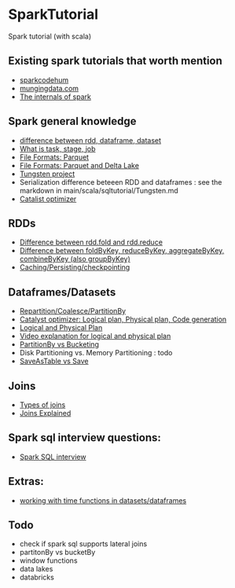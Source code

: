 # SparkTutorial
Spark tutorial (with scala)

## Existing spark tutorials that worth mention 
 * [sparkcodehum](https://www.sparkcodehub.com/spark-tutorial)
 * [mungingdata.com](https://www.mungingdata.com)
 * [The internals of spark](https://books.japila.pl/spark-sql-internals/)

## Spark general knowledge 
 * [difference between rdd, dataframe, dataset](https://stackoverflow.com/questions/31508083/difference-between-dataframe-dataset-and-rdd-in-spark)
 * [What is task, stage, job](https://medium.com/@diehardankush/what-are-job-stage-and-task-in-apache-spark-2fc0d326c15f)
 * [File Formats: Parquet](https://medium.com/@siladityaghosh/understanding-the-parquet-file-format-a-comprehensive-guide-b06d2c4333db)
 * [File Formats: Parquet and Delta Lake](https://youtu.be/1j8SdS7s_NY?feature=shared) 
 * [Tungsten project](https://databricks.com/blog/2015/04/28/project-tungsten-bringing-spark-closer-to-bare-metal.html)
 * Serialization difference beteeen RDD and dataframes : see the markdown in main/scala/sqltutorial/Tungsten.md
 * [Catalist optimizer](https://www.databricks.com/blog/2015/04/13/deep-dive-into-spark-sqls-catalyst-optimizer.html)

## RDDs
 * [Difference between rdd.fold and rdd.reduce](https://stackoverflow.com/questions/26634814/why-are-aggregate-and-fold-two-different-apis-in-spark)
 * [Difference between foldByKey, reduceByKey, aggregateByKey, combineByKey (also groupByKey)](https://stackoverflow.com/questions/43364432/spark-difference-between-reducebykey-vs-groupbykey-vs-aggregatebykey-vs-combineb)
 * [Caching/Persisting/checkpointing](https://medium.com/@john_tringham/spark-concepts-simplified-cache-persist-and-checkpoint-225eb1eef24b)

## Dataframes/Datasets
 * [Repartition/Coalesce/PartitionBy](https://medium.com/@vikaskumar.ran/spark-repartition-vs-coalesce-and-when-to-use-which-3f269b47a5dd)
 * [Catalyst optimizer: Logical plan, Physical plan, Code generation](https://medium.com/datalex/sparks-logical-and-physical-plans-when-why-how-and-beyond-8cd1947b605a)
 * [Logical and Physical Plan](https://medium.com/datalex/sparks-logical-and-physical-plans-when-why-how-and-beyond-8cd1947b605a)
 * [Video explanation for logical and physical plan](https://youtu.be/GtRGwUUSUB4?feature=shared)   
* [PartitionBy vs Bucketing](https://medium.com/@paulamaranon/partitionby-vs-bucketing-in-apache-spark-42a3cec2d22f)
* Disk Partitioning vs. Memory Partitioning : todo
* [SaveAsTable vs Save](https://medium.com/@tomhcorbin/data-storage-in-pyspark-save-vs-saveastable-8787e9370dde)

## Joins
 * [Types of joins](https://www.waitingforcode.com/apache-spark-sql/join-types-spark-sql/read)
 * [Joins Explained](https://medium.com/@amarkrgupta96/join-strategies-in-apache-spark-a-hands-on-approach-d0696fc0a6c9)


## Spark sql interview questions:
* [Spark SQL interview](https://www.linkedin.com/pulse/spark-sql-sqlhive-commonly-asked-questions-data-ram-ghadiyaram?trk=public_profile_article_view)


## Extras: 
* [working with time functions in datasets/dataframes](https://www.mungingdata.com/apache-spark/week-end-start-dayofweek-next-day/#dayofweek)

## Todo
* check if spark sql supports lateral joins 
* partitonBy vs bucketBy
* window functions
* data lakes
* databricks
   
    